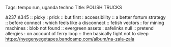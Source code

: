 Tags: tempo run, uganda techno
Title: POLISH TRUCKS
  
∆237 ∆345 :: picky : prick :: but first : accessibility :: a better fortum strategy :: before connect : which feels like a disconnect :: fetish vectors : for mining machines : blob not found :: evergreen assets : safelinks null :: pretend allergies : on account of ferry loop :: then basically fight not to sleep
<https://nyegenyegetapes.bandcamp.com/album/na-zala-zala>  
